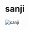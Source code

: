 # sanji

![sanji](http://icons.iconarchive.com/icons/crountch/one-piece-character/256/Sanji-icon.png)
